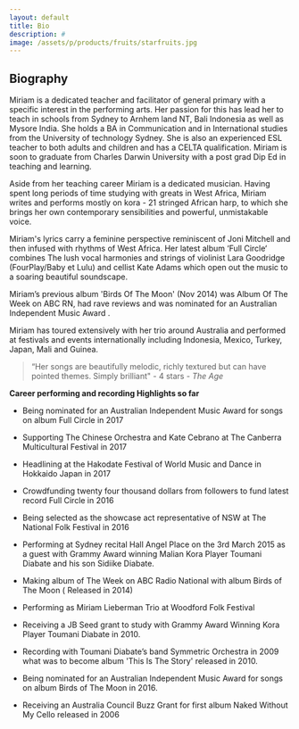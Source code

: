 ```yaml
---
layout: default
title: Bio
description: #
image: /assets/p/products/fruits/starfruits.jpg
---
```

## Biography

Miriam is a dedicated teacher and facilitator of general primary with a specific interest in the performing arts. Her passion for this has lead her to teach in schools from Sydney to Arnhem land NT, Bali Indonesia as well as Mysore India. She holds a BA in Communication and in International studies from the University of technology Sydney. She is also an experienced ESL teacher to both adults and children and has a CELTA qualification. Miriam is soon to graduate from Charles Darwin University with a post grad Dip Ed in teaching and learning.

Aside from her teaching career Miriam is a dedicated musician. Having spent long periods of time studying with greats in West Africa, Miriam writes and performs mostly on kora - 21 stringed African harp, to which she brings her own contemporary sensibilities and powerful, unmistakable voice.

Miriam's lyrics carry a feminine perspective reminiscent of Joni Mitchell and then infused with rhythms of West Africa. Her latest album ‘Full Circle‘ combines The lush vocal harmonies and strings of violinist Lara Goodridge (FourPlay/Baby et Lulu) and cellist Kate Adams which open out the music to a soaring beautiful soundscape.

Miriam’s previous album 'Birds Of The Moon' (Nov 2014) was Album Of The Week on ABC RN, had rave reviews and was nominated for an Australian Independent Music Award .

Miriam has toured extensively with her trio around Australia and performed at festivals and events internationally including Indonesia, Mexico, Turkey, Japan, Mali and Guinea.

>“Her songs are beautifully melodic, richly textured but can have pointed themes. Simply brilliant" - 4 stars -  _The Age_

**Career performing and recording Highlights so far**

- Being nominated for an Australian Independent Music Award for songs on album Full Circle in 2017

- Supporting The Chinese Orchestra and Kate Cebrano at The Canberra Multicultural Festival in 2017

- Headlining at the Hakodate Festival of World Music and Dance in Hokkaido Japan in 2017

- Crowdfunding twenty four thousand dollars from followers to fund latest record Full Circle in 2016

- Being selected as the showcase act representative of NSW at The National Folk Festival in 2016

- Performing at Sydney recital Hall Angel Place on the 3rd March 2015 as a guest with Grammy Award winning Malian Kora Player Toumani Diabate and his son Sidiike Diabate.

- Making album of The Week on ABC Radio National with album Birds of The Moon ( Released in 2014)

- Performing as Miriam Lieberman Trio at Woodford Folk Festival

- Receiving a JB Seed grant to study with Grammy Award Winning Kora Player Toumani Diabate in 2010.

- Recording with Toumani Diabate’s band Symmetric Orchestra in 2009 what was to become album 'This Is The Story' released in 2010.

- Being nominated for an Australian Independent Music Award for songs on album Birds of The Moon in 2016.

- Receiving an Australia Council Buzz Grant for first album Naked Without My Cello released in 2006
